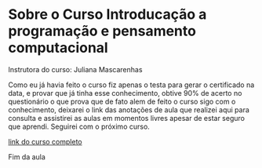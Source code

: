 # Sobre o Curso Introducação a programação e pensamento computacional

Instrutora do curso: Juliana Mascarenhas

Como eu já havia feito o curso fiz apenas o testa para gerar o certificado na data, e provar que já tinha esse conhecimento, obtive 90% de acerto no questionário o que prova que de fato alem de feito o curso sigo com o conhecimento, deixarei o link das anotações de aula que realizei aqui para consulta e assistirei as aulas em momentos livres apesar de estar seguro que aprendi. Seguirei com o próximo curso.

[link do curso completo](https://github.com/Felipeddn/DioSantanderBootcampMobile2022/tree/main/_modulo1_principios_de_desenvolvimento_de_software/_c1_introducao_a_programacao_e_pensamento_computacional)

Fim da aula
